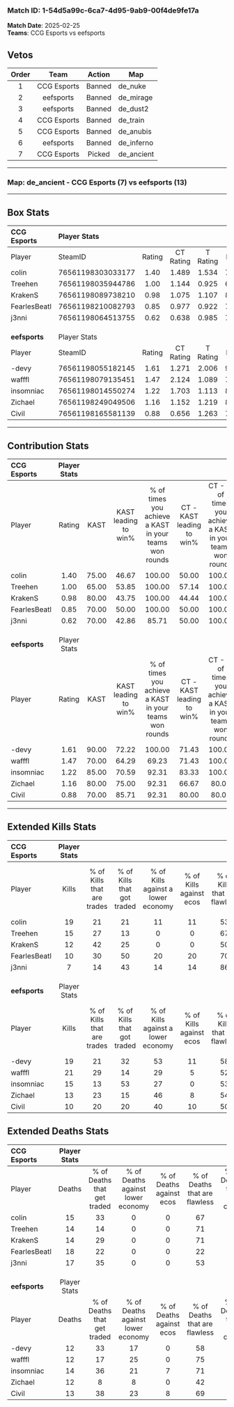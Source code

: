 ### Match ID: 1-54d5a99c-6ca7-4d95-9ab9-00f4de9fe17a  
**Match Date**: 2025-02-25  
**Teams**: CCG Esports vs eefsports  

## Vetos  

| Order | Team | Action | Map |
| :---: | :--: | :----: | --- |
| 1 | CCG Esports | Banned | de_nuke |
| 2 | eefsports | Banned | de_mirage |
| 3 | eefsports | Banned | de_dust2 |
| 4 | CCG Esports | Banned | de_train |
| 5 | CCG Esports | Banned | de_anubis |
| 6 | eefsports | Banned | de_inferno |
| 7 | CCG Esports | Picked | de_ancient |

---  

### **Map**: de_ancient - CCG Esports (7) vs eefsports (13)  
---  

## Box Stats  

| **CCG Esports** | Player Stats      |        |           |          |       |       |       |         |        |      |     |
| :- | :- | :-: | :-: | :-: | :-: | :-: | :-: | :-: | :-: | :-: | :-: |
| Player          | SteamID           | Rating | CT Rating | T Rating | KAST  |  ADR  | Kills | Assists | Deaths | K/D  | HS% |
| coIin           | 76561198303033177 |  1.40  |   1.489   |  1.534   | 75.00 | 105.2 |  19   |    6    |   15   | 1.27 | 42  |
| Treehen         | 76561198035944786 |  1.00  |   1.144   |  0.925   | 65.00 | 60.1  |  15   |    0    |   14   | 1.07 |  6  |
| KrakenS         | 76561198089738210 |  0.98  |   1.075   |  1.107   | 80.00 | 52.8  |  12   |    4    |   14   | 0.86 | 50  |
| FearlesBeatl    | 76561198210082793 |  0.85  |   0.977   |  0.922   | 70.00 | 87.0  |  10   |    9    |   18   | 0.56 | 20  |
| j3nni           | 76561198064513755 |  0.62  |   0.638   |  0.985   | 70.00 | 51.5  |   7   |    6    |   17   | 0.41 | 71  |
|                 |                   |        |           |          |       |       |       |         |        |      |     |
|                 |                   |        |           |          |       |       |       |         |        |      |     |
|                 |                   |        |           |          |       |       |       |         |        |      |     |
| **eefsports**   | Player Stats      |        |           |          |       |       |       |         |        |      |     |
| Player          | SteamID           | Rating | CT Rating | T Rating | KAST  |  ADR  | Kills | Assists | Deaths | K/D  | HS% |
| -devy           | 76561198055182145 |  1.61  |   1.271   |  2.006   | 90.00 | 108.1 |  19   |    8    |   12   | 1.58 | 26  |
| wafffl          | 76561198079135451 |  1.47  |   2.124   |  1.089   | 70.00 | 95.2  |  21   |    1    |   12   | 1.75 | 61  |
| insomniac       | 76561198014550274 |  1.22  |   1.703   |  1.113   | 85.00 | 74.6  |  15   |    4    |   14   | 1.07 | 40  |
| Zichael         | 76561198249049506 |  1.16  |   1.152   |  1.219   | 80.00 | 78.2  |  13   |    5    |   12   | 1.08 | 69  |
| Civil           | 76561198165581139 |  0.88  |   0.656   |  1.263   | 70.00 | 59.6  |  10   |    7    |   13   | 0.77 | 30  |
---  

## Contribution Stats  

| **CCG Esports** | Player Stats |       |                      |                                                        |                           |                                                             |                          |                                                            |
| :- | :-: | :-: | :-: | :-: | :-: | :-: | :-: | :-: |
| Player          |    Rating    | KAST  | KAST leading to win% | % of times you achieve a KAST in your teams won rounds | CT - KAST leading to win% | CT - % of times you achieve a KAST in your teams won rounds | T - KAST leading to win% | T - % of times you achieve a KAST in your teams won rounds |
| coIin           |     1.40     | 75.00 |        46.67         |                         100.00                         |           50.00           |                           100.00                            |          42.86           |                           100.00                           |
| Treehen         |     1.00     | 65.00 |        53.85         |                         100.00                         |           57.14           |                           100.00                            |          50.00           |                           100.00                           |
| KrakenS         |     0.98     | 80.00 |        43.75         |                         100.00                         |           44.44           |                           100.00                            |          42.86           |                           100.00                           |
| FearlesBeatl    |     0.85     | 70.00 |        50.00         |                         100.00                         |           50.00           |                           100.00                            |          50.00           |                           100.00                           |
| j3nni           |     0.62     | 70.00 |        42.86         |                         85.71                          |           50.00           |                           100.00                            |          33.33           |                           66.67                            |
|                 |              |       |                      |                                                        |                           |                                                             |                          |                                                            |
|                 |              |       |                      |                                                        |                           |                                                             |                          |                                                            |
|                 |              |       |                      |                                                        |                           |                                                             |                          |                                                            |
| **eefsports**   | Player Stats |       |                      |                                                        |                           |                                                             |                          |                                                            |
| Player          |    Rating    | KAST  | KAST leading to win% | % of times you achieve a KAST in your teams won rounds | CT - KAST leading to win% | CT - % of times you achieve a KAST in your teams won rounds | T - KAST leading to win% | T - % of times you achieve a KAST in your teams won rounds |
| -devy           |     1.61     | 90.00 |        72.22         |                         100.00                         |           71.43           |                           100.00                            |          72.73           |                           100.00                           |
| wafffl          |     1.47     | 70.00 |        64.29         |                         69.23                          |           71.43           |                           100.00                            |          57.14           |                           50.00                            |
| insomniac       |     1.22     | 85.00 |        70.59         |                         92.31                          |           83.33           |                           100.00                            |          63.64           |                           87.50                            |
| Zichael         |     1.16     | 80.00 |        75.00         |                         92.31                          |           66.67           |                            80.00                            |          80.00           |                           100.00                           |
| Civil           |     0.88     | 70.00 |        85.71         |                         92.31                          |           80.00           |                            80.00                            |          88.89           |                           100.00                           |
---  

## Extended Kills Stats  

| **CCG Esports** | Player Stats |                            |                            |                                    |                         |                              |                                 |                                       |                    |           |
| :- | :-: | :-: | :-: | :-: | :-: | :-: | :-: | :-: | :-: | :-: |
| Player          |    Kills     | % of Kills that are trades | % of Kills that got traded | % of Kills against a lower economy | % of Kills against ecos | % of Kills that are flawless | % of Kills that are close duels | % of Kills that are assisted by flash | Pistol Round Kills | AWP Kills |
| coIin           |      19      |             21             |             21             |                 11                 |           11            |              53              |                0                |                   0                   |         3          |     0     |
| Treehen         |      15      |             27             |             13             |                 0                  |            0            |              67              |                0                |                   0                   |         1          |    12     |
| KrakenS         |      12      |             42             |             25             |                 0                  |            0            |              50              |                8                |                   8                   |         3          |     0     |
| FearlesBeatl    |      10      |             30             |             50             |                 20                 |           20            |              70              |               10                |                  10                   |         0          |     0     |
| j3nni           |      7       |             14             |             43             |                 14                 |           14            |              86              |                0                |                   0                   |         1          |     0     |
|                 |              |                            |                            |                                    |                         |                              |                                 |                                       |                    |           |
|                 |              |                            |                            |                                    |                         |                              |                                 |                                       |                    |           |
|                 |              |                            |                            |                                    |                         |                              |                                 |                                       |                    |           |
| **eefsports**   | Player Stats |                            |                            |                                    |                         |                              |                                 |                                       |                    |           |
| Player          |    Kills     | % of Kills that are trades | % of Kills that got traded | % of Kills against a lower economy | % of Kills against ecos | % of Kills that are flawless | % of Kills that are close duels | % of Kills that are assisted by flash | Pistol Round Kills | AWP Kills |
| -devy           |      19      |             21             |             32             |                 53                 |           11            |              58              |                5                |                  11                   |         2          |     6     |
| wafffl          |      21      |             29             |             14             |                 29                 |            5            |              52              |               10                |                   0                   |         5          |     5     |
| insomniac       |      15      |             13             |             53             |                 27                 |            0            |              53              |               33                |                  13                   |         0          |     0     |
| Zichael         |      13      |             23             |             15             |                 46                 |            8            |              54              |                8                |                   0                   |         1          |     0     |
| Civil           |      10      |             20             |             20             |                 40                 |           10            |              50              |               10                |                   0                   |         2          |     0     |
## Extended Deaths Stats  

| **CCG Esports** | Player Stats |                             |                                   |                          |                               |                            |                           |               |
| :- | :-: | :-: | :-: | :-: | :-: | :-: | :-: | :-: |
| Player          |    Deaths    | % of Deaths that get traded | % of Deaths against lower economy | % of Deaths against ecos | % of Deaths that are flawless | % of Deaths that are close | % of Deaths while blinded | Deaths to AWP |
| coIin           |      15      |             33              |                 0                 |            0             |              67               |             20             |            20             |       3       |
| Treehen         |      14      |             14              |                 0                 |            0             |              71               |             0              |             0             |       1       |
| KrakenS         |      14      |             29              |                 0                 |            0             |              71               |             0              |             0             |       1       |
| FearlesBeatl    |      18      |             22              |                 0                 |            0             |              22               |             22             |             0             |       3       |
| j3nni           |      17      |             35              |                 0                 |            0             |              53               |             18             |             6             |       3       |
|                 |              |                             |                                   |                          |                               |                            |                           |               |
|                 |              |                             |                                   |                          |                               |                            |                           |               |
|                 |              |                             |                                   |                          |                               |                            |                           |               |
| **eefsports**   | Player Stats |                             |                                   |                          |                               |                            |                           |               |
| Player          |    Deaths    | % of Deaths that get traded | % of Deaths against lower economy | % of Deaths against ecos | % of Deaths that are flawless | % of Deaths that are close | % of Deaths while blinded | Deaths to AWP |
| -devy           |      12      |             33              |                17                 |            0             |              58               |             0              |             0             |       4       |
| wafffl          |      12      |             17              |                25                 |            0             |              75               |             0              |             8             |       2       |
| insomniac       |      14      |             36              |                21                 |            7             |              71               |             0              |             7             |       2       |
| Zichael         |      12      |              8              |                 8                 |            0             |              42               |             8              |             0             |       2       |
| Civil           |      13      |             38              |                23                 |            8             |              69               |             8              |             0             |       2       |
